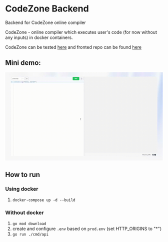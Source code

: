 # CodeZone Backend
Backend for CodeZone online compiler

CodeZone - online compiler which executes user's code (for now without any inputs) in docker containers.

CodeZone can be tested [here](http://95.174.94.98) and fronted repo can be found [here](https://github.com/wDRxxx/CodeZone-frontend)

## Mini demo:
<img src="assets/CodeZone-demo.gif" alt="CodeZone Demo" height="50%"/>

## How to run
### Using docker
1. `docker-compose up -d --build`

### Without docker
1. `go mod download`
2. create and configure `.env` based on `prod.env` (set HTTP_ORIGINS to "*")
3. `go run ./cmd/api`